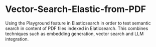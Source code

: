 # Vector-Search-Elastic-from-PDF
Using the Playground feature in Elasticsearch in order to test semantic search in content of PDF files indexed in Elaticsearch. This combines techniques such as embedding generation, vector search and LLM integration.
